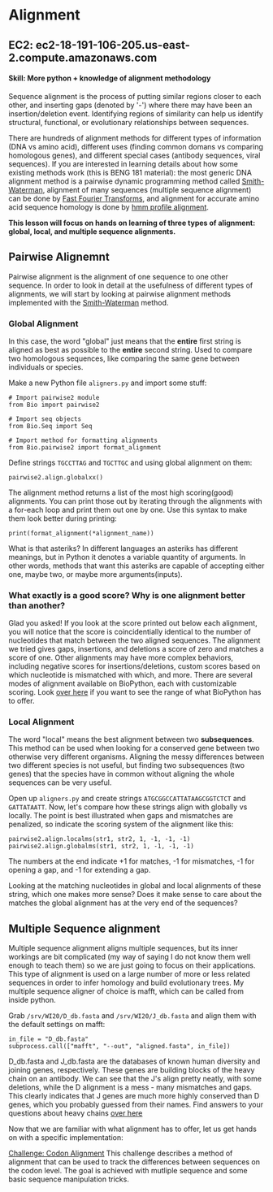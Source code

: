 # Alignment

## EC2: ec2-18-191-106-205.us-east-2.compute.amazonaws.com

#### Skill: More python + knowledge of alignment methodology

Sequence alignment is the process of putting similar regions closer to each other, and inserting gaps (denoted by '-') where there may have been an insertion/deletion event. Identifying regions of similarity can help us identify structural, functional, or evolutionary relationships between sequences.  

There are hundreds of alignment methods for different types of information (DNA vs amino acid), different uses (finding common domans vs comparing homologous genes), and different special cases (antibody sequences, viral sequences). If you are interested in learning details about how some existing methods work (this is BENG 181 material): the most generic DNA alignment method is a pairwise dynamic programming method called [Smith-Waterman](https://en.wikipedia.org/wiki/Smith%E2%80%93Waterman_algorithm), alignment of many sequences (multiple sequence alignment) can be done by [Fast Fourier Transforms](https://en.wikipedia.org/wiki/MAFFT), and alignment for accurate amino acid sequence homology is done by [hmm profile alignment](http://www.biology.wustl.edu/gcg/hmmanalysis.html).

**This lesson will focus on hands on learning of three types of alignment: global, local, and multiple sequence alignments.**

## Pairwise Alignemnt

Pairwise alignment is the alignment of one sequence to one other sequence. In order to look in detail at the usefulness of different types of alignments, we will start by looking at pairwise alignment methods implemented with the [Smith-Waterman](https://en.wikipedia.org/wiki/Smith%E2%80%93Waterman_algorithm) method.

### Global Alignment

In this case, the word "global" just means that the **entire** first string is aligned as best as possible to the **entire** second string. Used to compare two homologous sequences, like comparing the same gene between individuals or species. 

Make a new Python file ```aligners.py``` and import some stuff:
```
# Import pairwise2 module
from Bio import pairwise2

# Import seq objects
from Bio.Seq import Seq

# Import method for formatting alignments
from Bio.pairwise2 import format_alignment

```

Define strings ```TGCCTTAG``` and ```TGCTTGC``` and using global alignment on them:

```
pairwise2.align.globalxx()
``` 

The alignment method returns a list of the most high scoring(good) alignments. You can print those out by iterating through the alignments with a for-each loop and print them out one by one. Use this syntax to make them look better during printing:

```
print(format_alignment(*alignment_name))
```

What is that asteriks? In different languages an asteriks has different meanings, but in Python it denotes a variable quantity of arguments. In other words, methods that want this asteriks are capable of accepting either one, maybe two, or maybe more arguments(inputs). 

### What exactly is a good score? Why is one alignment better than another? 

Glad you asked! If you look at the score printed out below each alignment, you will notice that the score is coincidentially identical to the number of nucleotides that match between the two aligned sequences. The alignment we tried gives gaps, insertions, and deletions a score of zero and matches a score of one. Other alignments may have more complex behaviors, including negative scores for insertions/deletions, custom scores based on which nucleotide is mismatched with which, and more. There are several modes of alignment available on BioPython, each with customizable scoring. Look [over here](http://biopython.org/DIST/docs/api/Bio.pairwise2-module.html) if you want to see the range of what BioPython has to offer.

### Local Alignment

The word "local" means the best alignment between two **subsequences**. This method can be used when looking for a conserved gene between two otherwise very different organisms. Aligning the messy differences between two different species is not useful, but finding two subsequences (two genes) that the species have in common without aligning the whole sequences can be very useful. 

Open up ```aligners.py``` and create strings ```ATGCGGCCATTATAAGCGGTCTCT``` and ```GATTATAATT```. Now, let's compare how these strings align with globally vs locally. The point is best illustrated when gaps and mismatches are penalized, so indicate the scoring system of the alignment like this: 

```pairwise2.align.localms(str1, str2, 1, -1, -1, -1)```
```pairwise2.align.globalms(str1, str2, 1, -1, -1, -1)```

The numbers at the end indicate +1 for matches, -1 for mismatches, -1 for opening a gap, and -1 for extending a gap. 

Looking at the matching nucleotides in global and local alignments of these string, which one makes more sense? Does it make sense to care about the matches the global alignment has at the very end of the sequences? 

## Multiple Sequence alignment 

Multiple sequence alignment aligns multiple sequences, but its inner workings are bit complicated (my way of saying I do not know them well enough to teach them) so we are just going to focus on their applications. This type of alignment is used on a large number of more or less related sequences in order to infer homology and build evolutionary trees. My multiple sequence aligner of choice is mafft, which can be called from inside python.

Grab ```/srv/WI20/D_db.fasta``` and ```/srv/WI20/J_db.fasta``` and align them with the default settings on mafft:  
 
```
in_file = "D_db.fasta"
subprocess.call(["mafft", "--out", "aligned.fasta", in_file])
```

D_db.fasta and J_db.fasta are the databases of known human diversity and joining genes, respectively. These genes are building blocks of the heavy chain on an antibody. We can see that the J's align pretty neatly, with some deletions, while the D alignment is a mess - many mismatches and gaps. This clearly indicates that J genes are much more highly conserved than D genes, which you probably guessed from their names. Find answers to your questions about heavy chains [over here](https://en.wikipedia.org/wiki/V(D)J_recombination)

Now that we are familiar with what alignment has to offer, let us get hands on with a specific implementation: 

[Challenge: Codon Alignment](/8_2_Codon_Alignment_Challenge.md)
This challenge describes a method of alignment that can be used to track the differences between sequences on the codon level. The goal is achieved with mutliple sequence and some basic sequence manipulation tricks. 


